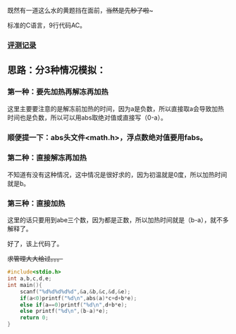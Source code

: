 既然有一道这么水的黄题挡在面前，~~当然是先秒了啦~~~

标准的C语言，9行代码AC。

### [评测记录](https://www.luogu.org/recordnew/show/15918944)

## 思路：分3种情况模拟：

### 第一种：要先加热再解冻再加热

这里主要要注意的是解冻前加热的时间，因为a是负数，所以直接取a会导致加热时间也是负数，所以可以用abs取绝对值或直接写（0-a）。

### 顺便提一下：abs头文件<math.h>，浮点数绝对值要用fabs。

### 第二种：直接解冻再加热

不知道有没有这种情况，这中情况是很好求的，因为初温就是0度，所以加热时间就是b。

### 第三种：直接加热

这里的话只要用到abe三个数，因为都是正数，所以加热时间就是（b-a），就不多解释了。

好了，该上代码了。

~~求管理大大给过。。。~~

```c
#include<stdio.h>
int a,b,c,d,e;
int main(){
    scanf("%d%d%d%d%d",&a,&b,&c,&d,&e);
    if(a<0)printf("%d\n",abs(a)*c+d+b*e);
    else if(a==0)printf("%d\n",d+b*e);
    else printf("%d\n",(b-a)*e);
    return 0;
}
```